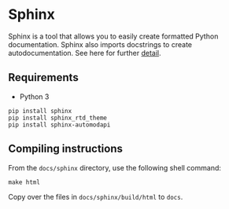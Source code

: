 # Sphinx 

Sphinx is a tool that allows you to easily create formatted Python documentation. Sphinx also imports docstrings to create autodocumentation. See here for further [detail](http://www.sphinx-doc.org/en/master/).

Requirements
------------
- Python 3

```
pip install sphinx
pip install sphinx_rtd_theme
pip install sphinx-automodapi
```

Compiling instructions
----------------------
From the `docs/sphinx` directory, use the following shell command:

```
make html
```

Copy over the files in `docs/sphinx/build/html` to `docs`.